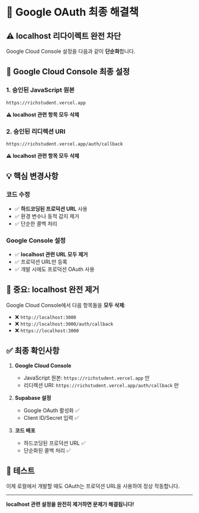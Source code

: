 # 🔧 Google OAuth 최종 해결책

## ⚠️ localhost 리다이렉트 완전 차단

Google Cloud Console 설정을 다음과 같이 **단순화**합니다.

## 🎯 Google Cloud Console 최종 설정

### 1. 승인된 JavaScript 원본
```
https://richstudent.vercel.app
```
**⚠️ localhost 관련 항목 모두 삭제**

### 2. 승인된 리디렉션 URI  
```
https://richstudent.vercel.app/auth/callback
```
**⚠️ localhost 관련 항목 모두 삭제**

## 💡 핵심 변경사항

### 코드 수정
- ✅ **하드코딩된 프로덕션 URL** 사용
- ✅ 환경 변수나 동적 감지 제거
- ✅ 단순한 콜백 처리

### Google Console 설정
- ✅ **localhost 관련 URL 모두 제거**
- ✅ 프로덕션 URL만 등록
- ✅ 개발 시에도 프로덕션 OAuth 사용

## 🚨 중요: localhost 완전 제거

Google Cloud Console에서 다음 항목들을 **모두 삭제**:
- ❌ `http://localhost:3000`
- ❌ `http://localhost:3000/auth/callback`
- ❌ `https://localhost:3000`

## ✅ 최종 확인사항

1. **Google Cloud Console**
   - JavaScript 원본: `https://richstudent.vercel.app` 만
   - 리디렉션 URI: `https://richstudent.vercel.app/auth/callback` 만

2. **Supabase 설정**
   - Google OAuth 활성화 ✅
   - Client ID/Secret 입력 ✅

3. **코드 배포**
   - 하드코딩된 프로덕션 URL ✅
   - 단순화된 콜백 처리 ✅

## 🎯 테스트

이제 로컬에서 개발할 때도 OAuth는 프로덕션 URL을 사용하여 정상 작동합니다.

---

**localhost 관련 설정을 완전히 제거하면 문제가 해결됩니다!**